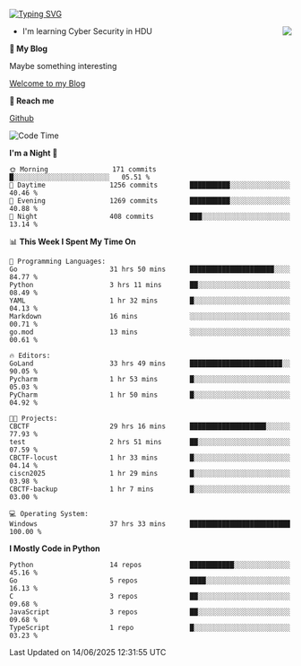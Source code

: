 [![Typing SVG](https://readme-typing-svg.herokuapp.com?font=Fira+Code&pause=1000&random=false&width=450&height=60&lines=Hello+%F0%9F%91%8B%F0%9F%8F%BB;I'm+JBNRZ)](https://git.io/typing-svg)

<a href="#">
  <img align="right" src="https://github-readme-stats.vercel.app/api?username=JBNRZ&show_icons=true&bg_color=15,f2f7fd,E0EAFC" />
</a>

- I'm learning Cyber Security in HDU

 **🌱 My Blog**

Maybe something interesting

[Welcome to my Blog](https://jbnrz.com.cn/)

 **💬 Reach me** 

[Github](https://github.com/JBNRZ)


<!--START_SECTION:waka-->
![Code Time](http://img.shields.io/badge/Code%20Time-1%2C270%20hrs%2032%20mins-blue)

**I'm a Night 🦉** 

```text
🌞 Morning                171 commits         █░░░░░░░░░░░░░░░░░░░░░░░░   05.51 % 
🌆 Daytime                1256 commits        ██████████░░░░░░░░░░░░░░░   40.46 % 
🌃 Evening                1269 commits        ██████████░░░░░░░░░░░░░░░   40.88 % 
🌙 Night                  408 commits         ███░░░░░░░░░░░░░░░░░░░░░░   13.14 % 
```


📊 **This Week I Spent My Time On** 

```text
💬 Programming Languages: 
Go                       31 hrs 50 mins      █████████████████████░░░░   84.77 % 
Python                   3 hrs 11 mins       ██░░░░░░░░░░░░░░░░░░░░░░░   08.49 % 
YAML                     1 hr 32 mins        █░░░░░░░░░░░░░░░░░░░░░░░░   04.13 % 
Markdown                 16 mins             ░░░░░░░░░░░░░░░░░░░░░░░░░   00.71 % 
go.mod                   13 mins             ░░░░░░░░░░░░░░░░░░░░░░░░░   00.61 % 

🔥 Editors: 
GoLand                   33 hrs 49 mins      ███████████████████████░░   90.05 % 
Pycharm                  1 hr 53 mins        █░░░░░░░░░░░░░░░░░░░░░░░░   05.03 % 
PyCharm                  1 hr 50 mins        █░░░░░░░░░░░░░░░░░░░░░░░░   04.92 % 

🐱‍💻 Projects: 
CBCTF                    29 hrs 16 mins      ███████████████████░░░░░░   77.93 % 
test                     2 hrs 51 mins       ██░░░░░░░░░░░░░░░░░░░░░░░   07.59 % 
CBCTF-locust             1 hr 33 mins        █░░░░░░░░░░░░░░░░░░░░░░░░   04.14 % 
ciscn2025                1 hr 29 mins        █░░░░░░░░░░░░░░░░░░░░░░░░   03.98 % 
CBCTF-backup             1 hr 7 mins         █░░░░░░░░░░░░░░░░░░░░░░░░   03.00 % 

💻 Operating System: 
Windows                  37 hrs 33 mins      █████████████████████████   100.00 % 
```

**I Mostly Code in Python** 

```text
Python                   14 repos            ███████████░░░░░░░░░░░░░░   45.16 % 
Go                       5 repos             ████░░░░░░░░░░░░░░░░░░░░░   16.13 % 
C                        3 repos             ██░░░░░░░░░░░░░░░░░░░░░░░   09.68 % 
JavaScript               3 repos             ██░░░░░░░░░░░░░░░░░░░░░░░   09.68 % 
TypeScript               1 repo              █░░░░░░░░░░░░░░░░░░░░░░░░   03.23 % 
```




 Last Updated on 14/06/2025 12:31:55 UTC
<!--END_SECTION:waka-->
